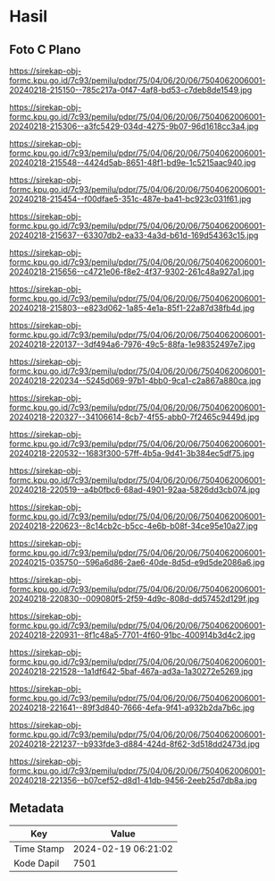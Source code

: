 # Hasil

## Foto C Plano

https://sirekap-obj-formc.kpu.go.id/7c93/pemilu/pdpr/75/04/06/20/06/7504062006001-20240218-215150--785c217a-0f47-4af8-bd53-c7deb8de1549.jpg

https://sirekap-obj-formc.kpu.go.id/7c93/pemilu/pdpr/75/04/06/20/06/7504062006001-20240218-215306--a3fc5429-034d-4275-9b07-96d1618cc3a4.jpg

https://sirekap-obj-formc.kpu.go.id/7c93/pemilu/pdpr/75/04/06/20/06/7504062006001-20240218-215548--4424d5ab-8651-48f1-bd9e-1c5215aac940.jpg

https://sirekap-obj-formc.kpu.go.id/7c93/pemilu/pdpr/75/04/06/20/06/7504062006001-20240218-215454--f00dfae5-351c-487e-ba41-bc923c031f61.jpg

https://sirekap-obj-formc.kpu.go.id/7c93/pemilu/pdpr/75/04/06/20/06/7504062006001-20240218-215637--63307db2-ea33-4a3d-b61d-169d54363c15.jpg

https://sirekap-obj-formc.kpu.go.id/7c93/pemilu/pdpr/75/04/06/20/06/7504062006001-20240218-215656--c4721e06-f8e2-4f37-9302-261c48a927a1.jpg

https://sirekap-obj-formc.kpu.go.id/7c93/pemilu/pdpr/75/04/06/20/06/7504062006001-20240218-215803--e823d062-1a85-4e1a-85f1-22a87d38fb4d.jpg

https://sirekap-obj-formc.kpu.go.id/7c93/pemilu/pdpr/75/04/06/20/06/7504062006001-20240218-220137--3df494a6-7976-49c5-88fa-1e98352497e7.jpg

https://sirekap-obj-formc.kpu.go.id/7c93/pemilu/pdpr/75/04/06/20/06/7504062006001-20240218-220234--5245d069-97b1-4bb0-9ca1-c2a867a880ca.jpg

https://sirekap-obj-formc.kpu.go.id/7c93/pemilu/pdpr/75/04/06/20/06/7504062006001-20240218-220327--34106614-8cb7-4f55-abb0-7f2465c9449d.jpg

https://sirekap-obj-formc.kpu.go.id/7c93/pemilu/pdpr/75/04/06/20/06/7504062006001-20240218-220532--1683f300-57ff-4b5a-9d41-3b384ec5df75.jpg

https://sirekap-obj-formc.kpu.go.id/7c93/pemilu/pdpr/75/04/06/20/06/7504062006001-20240218-220519--a4b0fbc6-68ad-4901-92aa-5826dd3cb074.jpg

https://sirekap-obj-formc.kpu.go.id/7c93/pemilu/pdpr/75/04/06/20/06/7504062006001-20240218-220623--8c14cb2c-b5cc-4e6b-b08f-34ce95e10a27.jpg

https://sirekap-obj-formc.kpu.go.id/7c93/pemilu/pdpr/75/04/06/20/06/7504062006001-20240215-035750--596a6d86-2ae6-40de-8d5d-e9d5de2086a6.jpg

https://sirekap-obj-formc.kpu.go.id/7c93/pemilu/pdpr/75/04/06/20/06/7504062006001-20240218-220830--009080f5-2f59-4d9c-808d-dd57452d129f.jpg

https://sirekap-obj-formc.kpu.go.id/7c93/pemilu/pdpr/75/04/06/20/06/7504062006001-20240218-220931--8f1c48a5-7701-4f60-91bc-400914b3d4c2.jpg

https://sirekap-obj-formc.kpu.go.id/7c93/pemilu/pdpr/75/04/06/20/06/7504062006001-20240218-221528--1a1df642-5baf-467a-ad3a-1a30272e5269.jpg

https://sirekap-obj-formc.kpu.go.id/7c93/pemilu/pdpr/75/04/06/20/06/7504062006001-20240218-221641--89f3d840-7666-4efa-9f41-a932b2da7b6c.jpg

https://sirekap-obj-formc.kpu.go.id/7c93/pemilu/pdpr/75/04/06/20/06/7504062006001-20240218-221237--b933fde3-d884-424d-8f62-3d518dd2473d.jpg

https://sirekap-obj-formc.kpu.go.id/7c93/pemilu/pdpr/75/04/06/20/06/7504062006001-20240218-221356--b07cef52-d8d1-41db-9456-2eeb25d7db8a.jpg


## Metadata

| Key        | Value               |
| ---------- | ------------------- |
| Time Stamp | 2024-02-19 06:21:02 |
| Kode Dapil | 7501                |



